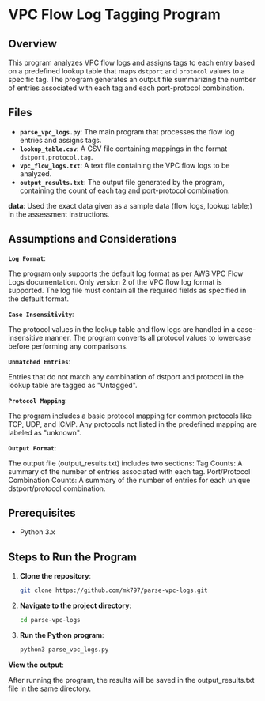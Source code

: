# VPC Flow Log Tagging Program

## Overview

This program analyzes VPC flow logs and assigns tags to each entry based on a predefined lookup table that maps `dstport` and `protocol` values to a specific tag. The program generates an output file summarizing the number of entries associated with each tag and each port-protocol combination.

## Files

- **`parse_vpc_logs.py`**: The main program that processes the flow log entries and assigns tags.
- **`lookup_table.csv`**: A CSV file containing mappings in the format `dstport,protocol,tag`.
- **`vpc_flow_logs.txt`**: A text file containing the VPC flow logs to be analyzed.
- **`output_results.txt`**: The output file generated by the program, containing the count of each tag and port-protocol combination.

**data**: Used the exact data given as a sample data (flow logs, lookup table;) in the assessment instructions.

## Assumptions and Considerations
**`Log Format`**:

The program only supports the default log format as per AWS VPC Flow Logs documentation.
Only version 2 of the VPC flow log format is supported.
The log file must contain all the required fields as specified in the default format.

**`Case Insensitivity`**:

The protocol values in the lookup table and flow logs are handled in a case-insensitive manner. The program converts all protocol values to lowercase before performing any comparisons.

**`Unmatched Entries`**:

Entries that do not match any combination of dstport and protocol in the lookup table are tagged as "Untagged".

**`Protocol Mapping`**:

The program includes a basic protocol mapping for common protocols like TCP, UDP, and ICMP. Any protocols not listed in the predefined mapping are labeled as "unknown".

**`Output Format`**:

The output file (output_results.txt) includes two sections:
Tag Counts: A summary of the number of entries associated with each tag.
Port/Protocol Combination Counts: A summary of the number of entries for each unique dstport/protocol combination.
## Prerequisites

- Python 3.x

## Steps to Run the Program

1. **Clone the repository**:
   ```bash
   git clone https://github.com/mk797/parse-vpc-logs.git
2. **Navigate to the project directory**:
   ```bash
   cd parse-vpc-logs
3. **Run the Python program**:
   ```bash
   python3 parse_vpc_logs.py

**View the output**:

After running the program, the results will be saved in the output_results.txt file in the same directory.
